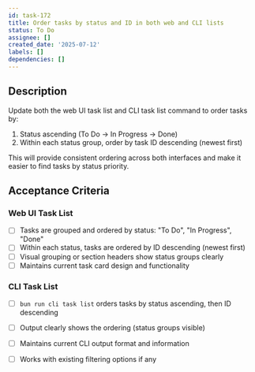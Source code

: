 ```yaml
---
id: task-172
title: Order tasks by status and ID in both web and CLI lists
status: To Do
assignee: []
created_date: '2025-07-12'
labels: []
dependencies: []
---
```


## Description

Update both the web UI task list and CLI task list command to order tasks by:
1. Status ascending (To Do → In Progress → Done)
2. Within each status group, order by task ID descending (newest first)

This will provide consistent ordering across both interfaces and make it easier to find tasks by status priority.

## Acceptance Criteria

### Web UI Task List
- [ ] Tasks are grouped and ordered by status: "To Do", "In Progress", "Done"
- [ ] Within each status, tasks are ordered by ID descending (newest first)
- [ ] Visual grouping or section headers show status groups clearly
- [ ] Maintains current task card design and functionality

### CLI Task List
- [ ] `bun run cli task list` orders tasks by status ascending, then ID descending
- [ ] Output clearly shows the ordering (status groups visible)
- [ ] Maintains current CLI output format and information
- [ ] Works with existing filtering options if any

